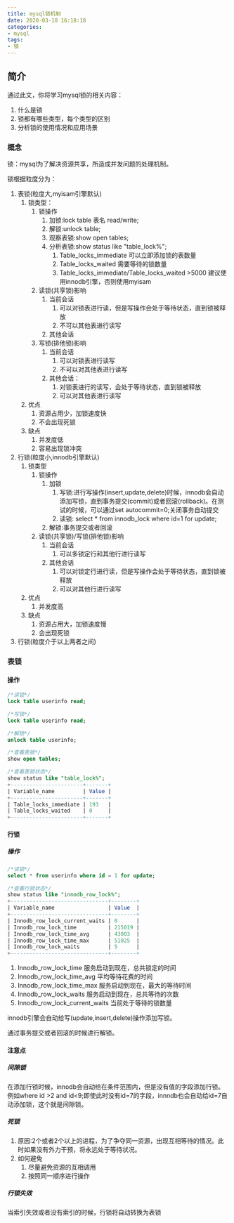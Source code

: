 ```yaml
---
title: mysql锁机制
date: 2020-03-10 16:18:18
categories: 
- mysql
tags:
- 锁
---
```

## 简介
通过此文，你将学习mysql锁的相关内容：
1. 什么是锁
2. 锁都有哪些类型，每个类型的区别
3. 分析锁的使用情况和应用场景

### 概念
锁：mysql为了解决资源共享，所造成并发问题的处理机制。

锁根据粒度分为：
1. 表锁(粒度大,myisam引擎默认)
	1. 锁类型：
		1. 锁操作
			1. 加锁:lock table 表名 read/write;
			2. 解锁:unlock table;
			3. 观察表锁:show open tables; 
			4. 分析表锁:show status like "table_lock%";
			    1. Table_locks_immediate 可以立即添加锁的表数量
			    2. Table_locks_waited 需要等待的锁数量
			    3. Table_locks_immediate/Table_locks_waited >5000 建议使用innodb引擎，否则使用myisam
		2. 读锁(共享锁)影响
			1. 当前会话
				1. 可以对锁表进行读，但是写操作会处于等待状态，直到锁被释放
				2. 不可以其他表进行读写
			2. 其他会话
		3. 写锁(排他锁)影响
			1. 当前会话
			    1. 可以对锁表进行读写
			    2. 不可以对其他表进行读写
			2. 其他会话：
			    1. 对锁表进行的读写，会处于等待状态，直到锁被释放
			    2. 可以对其他表进行读写
	2. 优点
	    1. 资源占用少，加锁速度快
	    2. 不会出现死锁
	3. 缺点
		1. 并发度低
		2. 容易出现锁冲突
2. 行锁(粒度小,innodb引擎默认)
	1. 锁类型
	    1. 锁操作
	        1. 加锁
	            1. 写锁:进行写操作(insert,update,delete)时候，innodb会自动添加写锁，直到事务提交(commit)或者回滚(rollback)。在测试的时候，可以通过set autocommit=0;关闭事务自动提交
	            2. 读锁: select * from innodb_lock where id=1 for update;
	        2. 解锁:事务提交或者回滚
	    2. 读锁(共享锁)/写锁(排他锁)影响
			1. 当前会话
				1. 可以多锁定行和其他行进行读写
			2. 其他会话
				1. 可以对锁定行进行读，但是写操作会处于等待状态，直到锁被释放
				2. 可以对其他行进行读写				
	2. 优点
		1. 并发度高
	3. 缺点
		1. 资源占用大，加锁速度慢
		2. 会出现死锁
3. 行锁(粒度介于以上两者之间)

<!--more-->

### 表锁
#### 操作
```sql
/*读锁*/
lock table userinfo read;

/*写锁*/
lock table userinfo read;

/*解锁*/
unlock table userinfo;

/*查看表锁*/
show open tables;

/*查看表锁状态*/
show status like "table_lock%";
+-----------------------+-------+
| Variable_name         | Value |
+-----------------------+-------+
| Table_locks_immediate | 193   |
| Table_locks_waited    | 0     |
+-----------------------+-------+
```

#### 行锁
##### 操作
```sql
/*读锁*/
select * from userinfo where id = 1 for update;

/*查看行锁状态*/
show status like "innodb_row_lock%";
+-------------------------------+--------+
| Variable_name                 | Value  |
+-------------------------------+--------+
| Innodb_row_lock_current_waits | 0      |
| Innodb_row_lock_time          | 215019 |
| Innodb_row_lock_time_avg      | 43003  |
| Innodb_row_lock_time_max      | 51025  |
| Innodb_row_lock_waits         | 5      |
+-------------------------------+--------+
```
1. Innodb_row_lock_time 服务启动到现在，总共锁定的时间
2. Innodb_row_lock_time_avg 平均等待花费的时间
3. Innodb_row_lock_time_max 服务启动到现在，最大的等待时间
4. Innodb_row_lock_waits 服务启动到现在，总共等待的次数
5. Innodb_row_lock_current_waits 当前处于等待的锁数量

innodb引擎会自动给写(update,insert,delete)操作添加写锁。

通过事务提交或者回滚的时候进行解锁。

#### 注意点
##### 间隙锁
在添加行锁时候，innodb会自动给在条件范围内，但是没有值的字段添加行锁。例如where id >2 and id<9;即使此时没有id=7的字段，innndb也会自动给id=7自动添加锁，这个就是间隙锁。

##### 死锁
1. 原因:2个或者2个以上的进程，为了争夺同一资源，出现互相等待的情况。此时如果没有外力干预，将永远处于等待状况。
2. 如何避免
	1. 尽量避免资源的互相调用
	2. 按照同一顺序进行操作

##### 行锁失效
当索引失效或者没有索引的时候，行锁将自动转换为表锁